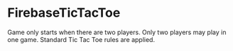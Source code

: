 # FirebaseTicTacToe

Game only starts when there are two players. Only two players may play in one game. Standard Tic Tac Toe rules are applied.
